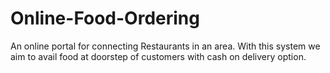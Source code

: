 Online-Food-Ordering
====================

An online portal for connecting Restaurants in an area. With this system we aim to avail food at doorstep of customers with cash on delivery option. 
